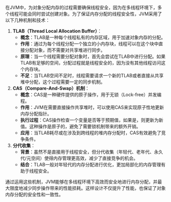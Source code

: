 在JVM中，为对象分配内存的过程需要确保线程安全，因为在多线程环境下，多个线程可能会同时尝试创建对象。为了保证内存分配的线程安全性，JVM采用了以下几种机制和技术：

1. **TLAB（Thread Local Allocation Buffer）**：
    - **概念**：TLAB是一种每个线程私有的内存区域，用于加速对象内存的分配。
    - **作用**：通过为每个线程分配一个独立的小内存块，线程可以在这个块中直接分配对象，而不需要对共享堆进行同步。
    - **原理**：当一个线程需要分配对象时，首先会尝试在TLAB中进行分配。如果TLAB有足够的空间，分配过程就是线程安全的，因为没有其他线程访问这个内存块。
    - **不足**：当TLAB空间不足时，线程需要请求一个新的TLAB或者直接从共享堆中分配，这个过程需要一定的同步机制。
2. **CAS（Compare-And-Swap）机制**：
    - **概念**：CAS是一种硬件提供的原子操作，用于无锁（Lock-free）并发编程。
    - **作用**：JVM在需要直接操作共享堆时，可以使用CAS来实现原子性地更新内存分配指针。
    - **执行过程**：CAS操作检查一个变量是否等于预期值，如果是，则更新为新值。这种操作是原子的，避免了需要锁机制带来的额外开销。
    - **应用**：当TLAB耗尽或在涉及到跨线程的堆内存分配时，CAS有效避免了竞争条件。
3. **分代收集**：
    - **背景**：虽然不是直接用于线程安全，但分代收集（年轻代、老年代、永久代/元空间）使得内存管理更高效，减少了直接竞争的机会。
    - **结合**：TLAB一般对年轻代的内存分配进行优化，更加局部化的内存管理有助于线程安全。

通过运用这些机制，JVM能够在多线程环境下高效而安全地进行内存分配，并最大限度地减少同步操作带来的性能损耗。这样设计不仅提升了性能，也保证了对象内存分配的安全性和一致性。
